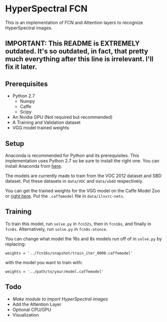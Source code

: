 # HyperSpectral FCN
This is an implementation of FCN and Attention layers to recognize HyperSpectral images.

## IMPORTANT: This README is EXTREMELY outdated. It's so outdated, in fact, that pretty much everything after this line is irrelevant. I'll fix it later.

## Prerequisites
- Python 2.7
  - Numpy
  - Caffe
  - Scipy
- An Nvidia GPU (Not required but recommended)
- A Training and Validation dataset
- VGG model trained weights

## Setup
Anaconda is recommended for Python and its prerequisites. This implementation uses Python 2.7 so be sure to install the right one.
You can install Anaconda from [here](https://www.continuum.io/downloads).

The models are currently made to train from the VOC 2012 dataset and SBD dataset. Put these datasets in `data/VOC` and `data/sbdd` respectively.

You can get the trained weights for the VGG model on the Caffe Model Zoo or [right here](https://gist.github.com/ksimonyan/211839e770f7b538e2d8#file-readme-md). Put the `.caffemodel` file in `data/ilsvrc-nets`.

## Training
To train this model, run `solve.py` in `fcn32s`, then in `fcn16s`, and finally in `fcn8s`. Alternatively, run `solve.py` in `fcn8s-atonce`.

You can change what model the 16s and 8s models run off of in `solve.py` by replacing:

```
weights = '../fcn16s/snapshot/train_iter_8000.caffemodel'
```
with the model you want to train with:

```
weights = '../path/to/your/model.caffemodel'
```

## Todo
- *Make module to import HyperSpectral images*
- Add the Attention Layer
- Optional CPU/GPU
- Visualization
